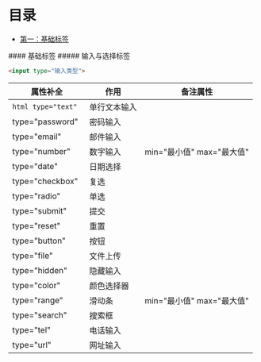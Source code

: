 # 目录
- [第一：基础标签](#基础标签)

<a name="基础标签">
#### 基础标签
##### 输入与选择标签
  
```html
<input type="输入类型">
```

|属性补全|作用|备注属性|
|-------|-----|------|
|```html type="text" ```|单行文本输入||
|type="password"|密码输入||
|type="email"|邮件输入||
|type="number"|数字输入|min="最小值" max="最大值"|
|type="date"|日期选择||
|type="checkbox"|复选||
|type="radio"|单选||
|type="submit"|提交||
|type="reset"|重置||
|type="button"|按钮||
|type="file"|文件上传||
|type="hidden"|隐藏输入||
|type="color"|颜色选择器||
|type="range"|滑动条|min="最小值" max="最大值"|
|type="search"|搜索框||
|type="tel"|电话输入||
|type="url"|网址输入||
